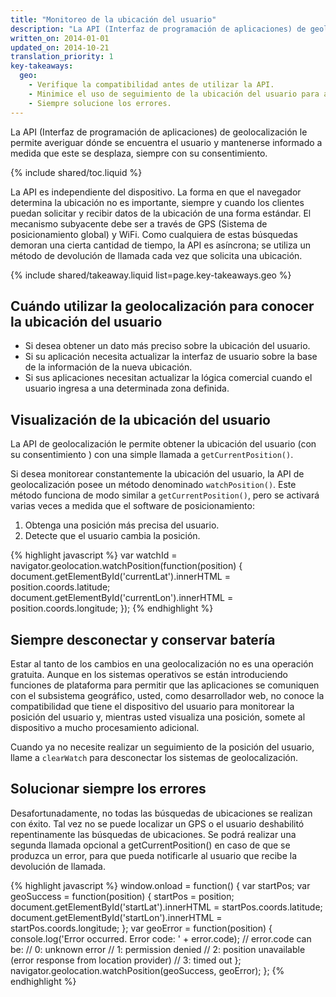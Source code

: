 ```yaml
---
title: "Monitoreo de la ubicación del usuario"
description: "La API (Interfaz de programación de aplicaciones) de geolocalización le permite averiguar dónde se encuentra el usuario y mantenerse informado a medida que este se desplaza, siempre con su consentimiento."
written_on: 2014-01-01
updated_on: 2014-10-21
translation_priority: 1
key-takeaways:
  geo: 
    - Verifique la compatibilidad antes de utilizar la API.
    - Minimice el uso de seguimiento de la ubicación del usuario para ahorrar batería.
    - Siempre solucione los errores.
---
```


<p class="intro">
  La API (Interfaz de programación de aplicaciones) de geolocalización le permite averiguar dónde se encuentra el usuario y mantenerse informado a medida que este se desplaza, siempre con su consentimiento.
</p>

{% include shared/toc.liquid %}

La API es independiente del dispositivo. La forma en que el navegador determina la
ubicación no es importante, siempre y cuando los clientes puedan solicitar y recibir datos de la ubicación de una
forma estándar. El mecanismo subyacente debe ser a través de GPS (Sistema de posicionamiento global) y WiFi. Como cualquiera de
estas búsquedas demoran una cierta cantidad de tiempo, la API es asíncrona; se utiliza un
método de devolución de llamada cada vez que solicita una ubicación.

{% include shared/takeaway.liquid list=page.key-takeaways.geo %}

## Cuándo utilizar la geolocalización para conocer la ubicación del usuario

* Si desea obtener un dato más preciso sobre la ubicación del usuario.
* Si su aplicación necesita actualizar la interfaz de usuario sobre la base de la información de la 
 nueva ubicación.
*  Si sus aplicaciones necesitan actualizar la lógica comercial cuando el usuario ingresa a una
 determinada zona definida.

## Visualización de la ubicación del usuario

La API de geolocalización le permite obtener la ubicación del usuario (con su consentimiento
) con una simple llamada a `getCurrentPosition()`.  

Si desea monitorear constantemente la ubicación del usuario, la
API de geolocalización posee un método denominado `watchPosition()`. Este método funciona de modo similar a 
`getCurrentPosition()`, pero se activará varias veces a medida que el 
software de posicionamiento:

1.  Obtenga una posición más precisa del usuario.
2.  Detecte que el usuario cambia la posición.
 
{% highlight javascript %}
var watchId = navigator.geolocation.watchPosition(function(position) {
  document.getElementById('currentLat').innerHTML = position.coords.latitude;
  document.getElementById('currentLon').innerHTML = position.coords.longitude;
});
{% endhighlight %}

## Siempre desconectar y conservar batería

Estar al tanto de los cambios en una geolocalización no es una operación gratuita.  Aunque
en los sistemas operativos se están introduciendo funciones de plataforma para permitir que las aplicaciones
se comuniquen con el subsistema geográfico, usted, como desarrollador web, no conoce la compatibilidad
que tiene el dispositivo del usuario para monitorear la posición del usuario y, mientras usted visualiza
una posición, somete al dispositivo a mucho procesamiento adicional.

Cuando ya no necesite realizar un seguimiento de la posición del usuario, llame a `clearWatch` para desconectar
los sistemas de geolocalización.

## Solucionar siempre los errores

Desafortunadamente, no todas las búsquedas de ubicaciones se realizan con éxito. Tal vez no se puede localizar
un GPS o el usuario deshabilitó repentinamente las búsquedas de ubicaciones. Se podrá realizar una segunda llamada
opcional a getCurrentPosition() en caso de que se produzca un
error, para que pueda notificarle al usuario que recibe la devolución de llamada.

{% highlight javascript %}
window.onload = function() {
  var startPos;
  var geoSuccess = function(position) {
    startPos = position;
    document.getElementById('startLat').innerHTML = startPos.coords.latitude;
    document.getElementById('startLon').innerHTML = startPos.coords.longitude;
  };
  var geoError = function(position) {
    console.log('Error occurred. Error code: ' + error.code);
    // error.code can be:
    //   0: unknown error
    //   1: permission denied
    //   2: position unavailable (error response from location provider)
    //   3: timed out
  };
  navigator.geolocation.watchPosition(geoSuccess, geoError);
};
{% endhighlight %}


